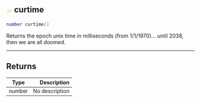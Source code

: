 ## ![shared](.gitbook/assets/shared.png) curtime



```lua
number curtime()
```

Returns the epoch unix time in milliseconds (from 1/1/1970)... until 2038, then we are all doomed.


------
## Returns

| Type   | Description |
| ------ | ----------: |
| number | No description |

